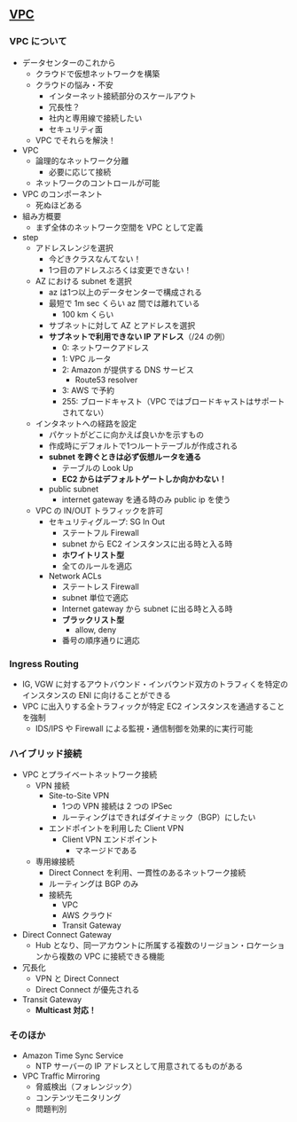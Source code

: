 ## [VPC](https://www.youtube.com/watch?v=JAzsGRS_o4c&list=PLzWGOASvSx6FIwIC2X1nObr1KcMCBBlqY&index=180&ab_channel=AmazonWebServicesJapan%E5%85%AC%E5%BC%8F)

### VPC について

- データセンターのこれから
  - クラウドで仮想ネットワークを構築
  - クラウドの悩み・不安
    - インターネット接続部分のスケールアウト
    - 冗長性？
    - 社内と専用線で接続したい
    - セキュリティ面
  - VPC でそれらを解決！
- VPC
  - 論理的なネットワーク分離
    - 必要に応じて接続
  - ネットワークのコントロールが可能
- VPC のコンポーネント
  - 死ぬほどある
- 組み方概要
  - まず全体のネットワーク空間を VPC として定義
- step
  - アドレスレンジを選択
    - 今どきクラスなんてない！
    - 1つ目のアドレスぶろくは変更できない！
  - AZ における subnet を選択
    - az は1つ以上のデータセンターで構成される
    - 最短で 1m sec くらい az 間では離れている
      - 100 km くらい
    - サブネットに対して AZ とアドレスを選択
    - **サブネットで利用できない IP アドレス**（/24 の例）
      - 0: ネットワークアドレス
      - 1: VPC ルータ
      - 2: Amazon が提供する DNS サービス
        - Route53 resolver
      - 3: AWS で予約
      - 255: ブロードキャスト（VPC ではブロードキャストはサポートされてない）
  - インタネットへの経路を設定
    - パケットがどこに向かえば良いかを示すもの
    - 作成時にデフォルトで1つルートテーブルが作成される
    - **subnet を跨ぐときは必ず仮想ルータを通る**
      - テーブルの Look Up
      - **EC2 からはデフォルトゲートしか向かわない！**
    - public subnet
      - internet gateway を通る時のみ public ip を使う
  - VPC の IN/OUT トラフィックを許可
    - セキュリティグループ: SG In Out
      - ステートフル Firewall
      - subnet から EC2 インスタンスに出る時と入る時
      - **ホワイトリスト型**
      - 全てのルールを適応
    - Network ACLs
      - ステートレス Firewall
      - subnet 単位で適応
      - Internet gateway から subnet に出る時と入る時
      - **ブラックリスト型**
        - allow, deny
      - 番号の順序通りに適応

### Ingress Routing

- IG, VGW に対するアウトバウンド・インバウンド双方のトラフィくを特定のインスタンスの ENI に向けることができる
- VPC に出入りする全トラフィックが特定 EC2 インスタンスを通過することを強制
  - IDS/IPS や Firewall による監視・通信制御を効果的に実行可能

### ハイブリッド接続

- VPC とプライベートネットワーク接続
  - VPN 接続
    - Site-to-Site VPN
      - 1つの VPN 接続は 2 つの IPSec
      - ルーティングはできればダイナミック（BGP）にしたい
    - エンドポイントを利用した Client VPN
      - Client VPN エンドポイント
        - マネージドである
  - 専用線接続
    - Direct Connect を利用、一貫性のあるネットワーク接続
    - ルーティングは BGP のみ
    - 接続先
      - VPC
      - AWS クラウド
      - Transit Gateway
- Direct Connect Gateway
  - Hub となり、同一アカウントに所属する複数のリージョン・ロケーションから複数の VPC に接続できる機能
- 冗長化
  - VPN と Direct Connect
  - Direct Connect が優先される
- Transit Gateway
  - **Multicast 対応！**

### そのほか

- Amazon Time Sync Service
  - NTP サーバーの IP アドレスとして用意されてるものがある
- VPC Traffic Mirroring
  - 脅威検出（フォレンジック）
  - コンテンツモニタリング
  - 問題判別
